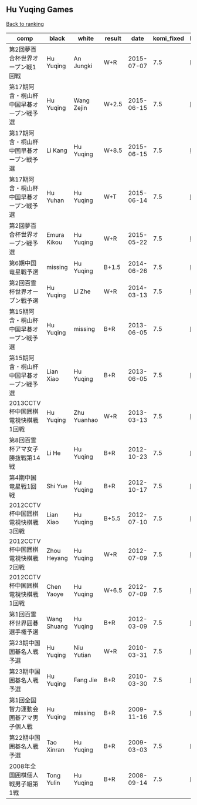 ## Hu Yuqing Games

[Back to ranking](index.md)




| **comp** | **black** | **white** | **result** | **date** | **komi_fixed** | **kifu** | 
| --- | --- | --- | --- | --- | --- | --- |
| 第2回夢百合杯世界オープン戦1回戦 | Hu Yuqing | An Jungki | W+R | 2015-07-07 | 7.5 | [Kifu](https://kifudepot.net/kifucontents.php?id=uQyDz%2BYDHwY2e3rh3qu4Tg%3D%3D) | 
| 第17期阿含・桐山杯中国早碁オープン戦予選 | Hu Yuqing | Wang Zejin | W+2.5 | 2015-06-15 | 7.5 | [Kifu](https://kifudepot.net/kifucontents.php?id=jKFY3pukLRfI0uqGtJabog%3D%3D) | 
| 第17期阿含・桐山杯中国早碁オープン戦予選 | Li Kang | Hu Yuqing | W+8.5 | 2015-06-15 | 7.5 | [Kifu](https://kifudepot.net/kifucontents.php?id=ePTUHYS%2FSIaIHqSw6KezUA%3D%3D) | 
| 第17期阿含・桐山杯中国早碁オープン戦予選 | Hu Yuhan | Hu Yuqing | W+T | 2015-06-14 | 7.5 | [Kifu](https://kifudepot.net/kifucontents.php?id=JQkwxV%2Ber9KRSEmR1lIEfA%3D%3D) | 
| 第2回夢百合杯世界オープン戦予選 | Emura Kikou | Hu Yuqing | W+R | 2015-05-22 | 7.5 | [Kifu](https://kifudepot.net/kifucontents.php?id=kJxjEpq3MrmvoV9Vq5NlLQ%3D%3D) | 
| 第6期中国竜星戦予選 | missing | Hu Yuqing | B+1.5 | 2014-06-26 | 7.5 | [Kifu](https://kifudepot.net/kifucontents.php?id=zXTqFZuGcaQn9Y5Ly5H1Tw%3D%3D) | 
| 第2回百霊杯世界オープン戦予選 | Hu Yuqing | Li Zhe | W+R | 2014-03-13 | 7.5 | [Kifu](https://kifudepot.net/kifucontents.php?id=6BZZDXHLSgGNjWFVdTsqQQ%3D%3D) | 
| 第15期阿含・桐山杯中国早碁オープン戦予選 | Hu Yuqing | missing | B+R | 2013-06-05 | 7.5 | [Kifu](https://kifudepot.net/kifucontents.php?id=OlPioJ77r2htsSrk9zrFUA%3D%3D) | 
| 第15期阿含・桐山杯中国早碁オープン戦予選 | Lian Xiao | Hu Yuqing | B+R | 2013-06-05 | 7.5 | [Kifu](https://kifudepot.net/kifucontents.php?id=9wVkonsCIo6ZxZMKT5KylA%3D%3D) | 
| 2013CCTV杯中国囲棋電視快棋戦1回戦 | Hu Yuqing | Zhu Yuanhao | W+R | 2013-03-13 | 7.5 | [Kifu](https://kifudepot.net/kifucontents.php?id=3GkK6m42PWL%2BA%2BR7FT0atw%3D%3D) | 
| 第8回百霊杯アマ女子勝抜戦第14戦 | Li He | Hu Yuqing | B+R | 2012-10-23 | 7.5 | [Kifu](https://kifudepot.net/kifucontents.php?id=jmCNLDsOuq3yChhNqclLfw%3D%3D) | 
| 第4期中国竜星戦1回戦 | Shi Yue | Hu Yuqing | B+R | 2012-10-17 | 7.5 | [Kifu](https://kifudepot.net/kifucontents.php?id=%2F1sFI3t%2B5E99hBFkozy1%2Fw%3D%3D) | 
| 2012CCTV杯中国囲棋電視快棋戦3回戦 | Lian Xiao | Hu Yuqing | B+5.5 | 2012-07-10 | 7.5 | [Kifu](https://kifudepot.net/kifucontents.php?id=N5Z24Yq4%2BGRZ4xhvz0EFng%3D%3D) | 
| 2012CCTV杯中国囲棋電視快棋戦2回戦 | Zhou Heyang | Hu Yuqing | W+R | 2012-07-09 | 7.5 | [Kifu](https://kifudepot.net/kifucontents.php?id=xSdBBFAxHvWnDadfG88Chw%3D%3D) | 
| 2012CCTV杯中国囲棋電視快棋戦1回戦 | Chen Yaoye | Hu Yuqing | W+6.5 | 2012-07-09 | 7.5 | [Kifu](https://kifudepot.net/kifucontents.php?id=9bZ5uilM10vqilr8Eb8fGg%3D%3D) | 
| 第1回百霊杯世界囲碁選手権予選 | Wang Shuang | Hu Yuqing | B+R | 2012-03-09 | 7.5 | [Kifu](https://kifudepot.net/kifucontents.php?id=QCpGyyejxCSQtnjNjpohTA%3D%3D) | 
| 第23期中国囲碁名人戦予選 | Hu Yuqing | Niu Yutian | W+R | 2010-03-31 | 7.5 | [Kifu](https://kifudepot.net/kifucontents.php?id=HsPTP2RQJImUljripCKVgQ%3D%3D) | 
| 第23期中国囲碁名人戦予選 | Hu Yuqing | Fang Jie | B+R | 2010-03-30 | 7.5 | [Kifu](https://kifudepot.net/kifucontents.php?id=tWZzFkWMHQGK9TjO%2Fjqs8A%3D%3D) | 
| 第1回全国智力運動会囲碁アマ男子個人戦 | Hu Yuqing | missing | B+R | 2009-11-16 | 7.5 | [Kifu](https://kifudepot.net/kifucontents.php?id=VrWMbjkQiC207RaZl49Hkg%3D%3D) | 
| 第22期中国囲碁名人戦予選 | Tao Xinran | Hu Yuqing | B+R | 2009-03-03 | 7.5 | [Kifu](https://kifudepot.net/kifucontents.php?id=kwpJqryujOkvAM9ylOURSg%3D%3D) | 
| 2008年全国囲棋個人戦男子組第1戦 | Tong Yulin | Hu Yuqing | B+R | 2008-09-14 | 7.5 | [Kifu](https://kifudepot.net/kifucontents.php?id=PYd88ayxLi3UA7wlMlXrcw%3D%3D) |




